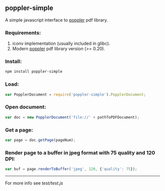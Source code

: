 ## poppler-simple
A simple javascript interface to [poppler](http://poppler.freedesktop.org/) pdf library.

### Requirements:
1. iconv implementation (usually included in glibc).
2. Modern [poppler](http://poppler.freedesktop.org/) pdf library version (>= 0.20).

### Install:
```bash
npm install poppler-simple
```

### Load:
```javascript
var PopplerDocument = require('poppler-simple').PopplerDocument;
```

### Open document:
```javascript
var doc = new PopplerDocument('file://' + pathToPDFDocument);
```

### Get a page:
```javascript
var page = doc.getPage(pageNum);
```

### Render page to a buffer in jpeg format with 75 quality and 120 DPI:
```javascript
var buf = page.renderToBuffer('jpeg', 120, {'quality': 75});
```


***
For more info see _test/test.js_
